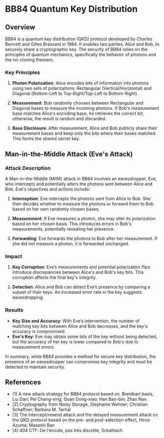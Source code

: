 # BB84 Quantum Key Distribution

## Overview

BB84 is a quantum key distribution (QKD) protocol developed by Charles Bennett and Gilles Brassard in 1984. It enables two parties, Alice and Bob, to securely share a cryptographic key. The security of BB84 relies on the principles of quantum mechanics, specifically the behavior of photons and the no-cloning theorem.

### Key Principles

1. **Photon Polarization**: Alice encodes bits of information into photons using two sets of polarizations: Rectangular (Vertical/Horizontal) and Diagonal (Bottom-Left to Top-Right/Top-Left to Bottom-Right).
   
2. **Measurement**: Bob randomly chooses between Rectangular and Diagonal bases to measure the incoming photons. If Bob's measurement base matches Alice's encoding base, he retrieves the correct bit; otherwise, the result is random and discarded.

3. **Base Disclosure**: After measurement, Alice and Bob publicly share their measurement bases and keep only the bits where their bases matched. This forms the shared secret key.

## Man-in-the-Middle Attack (Eve's Attack)

### Attack Description

A Man-in-the-Middle (MitM) attack in BB84 involves an eavesdropper, Eve, who intercepts and potentially alters the photons sent between Alice and Bob. Eve's objectives and actions include:

1. **Interception**: Eve intercepts the photons sent from Alice to Bob. She then decides whether to measure the photons or forward them to Bob based on her own randomly chosen bases.

2. **Measurement**: If Eve measures a photon, she may alter its polarization based on her chosen basis. This introduces errors in Bob's measurements, potentially revealing her presence.

3. **Forwarding**: Eve forwards the photons to Bob after her measurement. If she did not measure a photon, it is forwarded unchanged.

### Impact

1. **Key Corruption**: Eve’s measurements and potential polarization flips introduce discrepancies between Alice's and Bob's key bits. This corruption affects the final key's integrity.

2. **Detection**: Alice and Bob can detect Eve’s presence by comparing a subset of their keys. An increased error rate in the key suggests eavesdropping.

### Results

- **Key Size and Accuracy**: With Eve’s intervention, the number of matching key bits between Alice and Bob decreases, and the key's accuracy is compromised.
- **Eve's Key**: Eve may obtain some bits of the key without being detected, but the accuracy of her key is lower compared to Bob's due to measurement errors.

In summary, while BB84 provides a method for secure key distribution, the presence of an eavesdropper can compromise key integrity and must be detected to maintain security.

## References

- [1] A new attack strategy for BB84 protocol based on, Breidbart basis, Liu Dan; Pei Chang-xing; Quan Dong-xiao; Han Bao-bin; Zhao Nan
- [2] Cryptography from Noisy Storage, Stephanie Wehner; Christian Schaffner; Barbara M. Terhal
- [3] The intercept/resend attack and the delayed measurement attack on the QKD  protocol based on the pre- and post-selection effect, Hiroo Azuma; Masashi Ban
- [4] 404 CTF: De l'écoute, pas très discrète, Sckathach
